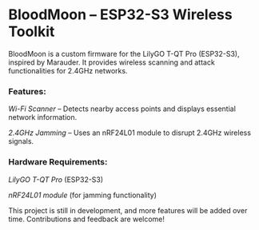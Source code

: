 # BloodMoon – ESP32-S3 Wireless Toolkit

BloodMoon is a custom firmware for the LilyGO T-QT Pro (ESP32-S3), inspired by Marauder. It provides wireless scanning and attack functionalities for 2.4GHz networks.


### Features:

*Wi-Fi Scanner* – Detects nearby access points and displays essential network information.

*2.4GHz Jamming* – Uses an nRF24L01 module to disrupt 2.4GHz wireless signals.



### Hardware Requirements:

*LilyGO T-QT Pro* (ESP32-S3)

*nRF24L01 module* (for jamming functionality)


This project is still in development, and more features will be added over time. Contributions and feedback are welcome! 